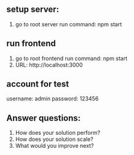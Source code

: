 ## setup server:
1. go to root server run command: npm start
## run frontend
1. go to root frontend run command: npm start
2. URL: http://localhost:3000
## account for test
username: admin
password: 123456


## Answer questions:
1. How does your solution perform?
2. How does your solution scale?
3. What would you improve next?
